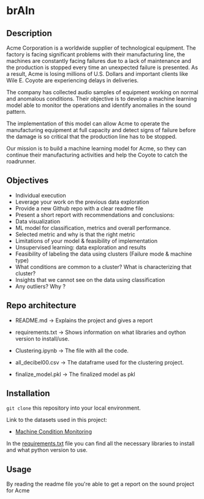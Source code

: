 # brAIn


## Description
Acme Corporation is a worldwide supplier of technological equipment. The factory is facing significant problems with their manufacturing line, the machines are constantly facing failures due to a lack of maintenance and the production is stopped every time an unexpected failure is presented. As a result, Acme is losing millions of U.S. Dollars and important clients like Wile E. Coyote are experiencing delays in deliveries.

The company has collected audio samples of equipment working on normal and anomalous conditions. Their objective is to develop a machine learning model able to monitor the operations and identify anomalies in the sound pattern.

The implementation of this model can allow Acme to operate the manufacturing equipment at full capacity and detect signs of failure before the damage is so critical that the production line has to be stopped.

Our mission is to build a machine learning model for Acme, so they can continue their manufacturing activities and help the Coyote to catch the roadrunner.


## Objectives

- Individual execution
- Leverage your work on the previous data exploration
- Provide a new Github repo with a clear readme file
- Present a short report with recommendations and conclusions:
- Data visualization
- ML model for classification, metrics and overall performance.
- Selected metric and why is that the right metric
- Limitations of your model & feasibility of implementation
- Unsupervised learning: data exploration and results
- Feasibility of labeling the data using clusters (Failure mode & machine type)
- What conditions are common to a cluster? What is characterizing that cluster?
- Insights that we cannot see on the data using classification
- Any outliers? Why ?


## Repo architecture

* README.md -> Explains the project and gives a report

* requirements.txt -> Shows information on what libraries and oython version to install/use.

* Clustering.ipynb  -> The file with all the code.

* all_decibel00.csv -> The dataframe used for the clustering project.

* finalize_model.pkl -> The finalized model as pkl


## Installation

`git clone` this repository into your local environment. 

Link to the datasets used in this project:

* [Machine Condition Monitoring](https://zenodo.org/record/3384388#.YFIrNXnvJEY)

In the [requirements.txt]('https://github.com/agilepydev/brAIn-individual-/blob/development/requirements.txt') file you can find all the necessary libraries to install and what python version to use.

## Usage

By reading the readme file you're able to get a report on the sound project for Acme


